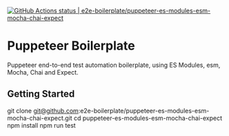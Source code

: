 [![GitHub Actions status | e2e-boilerplate/puppeteer-es-modules-esm-mocha-chai-expect](https://github.com/e2e-boilerplate/puppeteer-es-modules-esm-mocha-chai-expect/workflows/puppeteer-es-modules-esm-mocha-chai-expect/badge.svg)](https://github.com/e2e-boilerplate/puppeteer-es-modules-esm-mocha-chai-expect/actions?workflow=puppeteer-es-modules-esm-mocha-chai-expect)

# Puppeteer Boilerplate

Puppeteer end-to-end test automation boilerplate, using ES Modules, esm, Mocha, Chai and Expect.

## Getting Started

git clone git@github.com:e2e-boilerplate/puppeteer-es-modules-esm-mocha-chai-expect.git
cd puppeteer-es-modules-esm-mocha-chai-expect
npm install
npm run test
